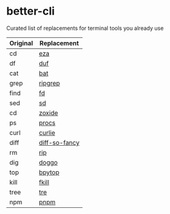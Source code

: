 # better-cli
Curated list of replacements for terminal tools you already use

|  Original  |  Replacement                                                 |
|------------|--------------------------------------------------------------|
| cd         |  [eza](https://github.com/eza-community/eza)                 |
| df         |  [duf](https://github.com/muesli/duf)                        |  
| cat        |  [bat](https://github.com/sharkdp/bat)                       |
| grep       |  [ripgrep](https://github.com/BurntSushi/ripgrep)            |
| find       |  [fd](https://github.com/sharkdp/fd)                         |
| sed        |  [sd](https://github.com/chmln/sd)                           |
| cd         |  [zoxide](https://github.com/ajeetdsouza/zoxide)             |
| ps         |  [procs](https://github.com/dalance/procs)                   |
| curl       |  [curlie](https://github.com/rs/curlie)                      |
| diff       |  [diff-so-fancy](https://github.com/so-fancy/diff-so-fancy)  |
| rm         |  [rip](https://github.com/nivekuil/rip)                      |
| dig        |  [doggo](https://github.com/mr-karan/doggo)                  |
| top        |  [bpytop](https://github.com/aristocratos/bpytop)            |
| kill       |  [fkill](https://github.com/sindresorhus/fkill-cli)          |
| tree       |  [tre](https://github.com/dduan/tre)                         |
| npm        |  [pnpm](https://github.com/pnpm/pnpm)                        |
